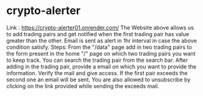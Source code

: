 # crypto-alerter
Link : https://crypto-alerter01.onrender.com/
The Website above allows us to add trading pairs and get notified when the first trading pair has value greater than the other.
Email is sent as alert in 1hr interval in case the above condition satisfy.
Steps:
From the "/data" page add in two trading pairs to the form present in the home "/" page on which two trading pairs you want to keep track.
You can search the trading pair from the search bar.
After adding in the trading pair, provide a email on which you want to provide the information.
Verify the mail and give access.
If the first pair exceeds the second one an email will be sent.
You are also allowed to unsubscribe by clicking on the link provided while sending the exceeds mail.
